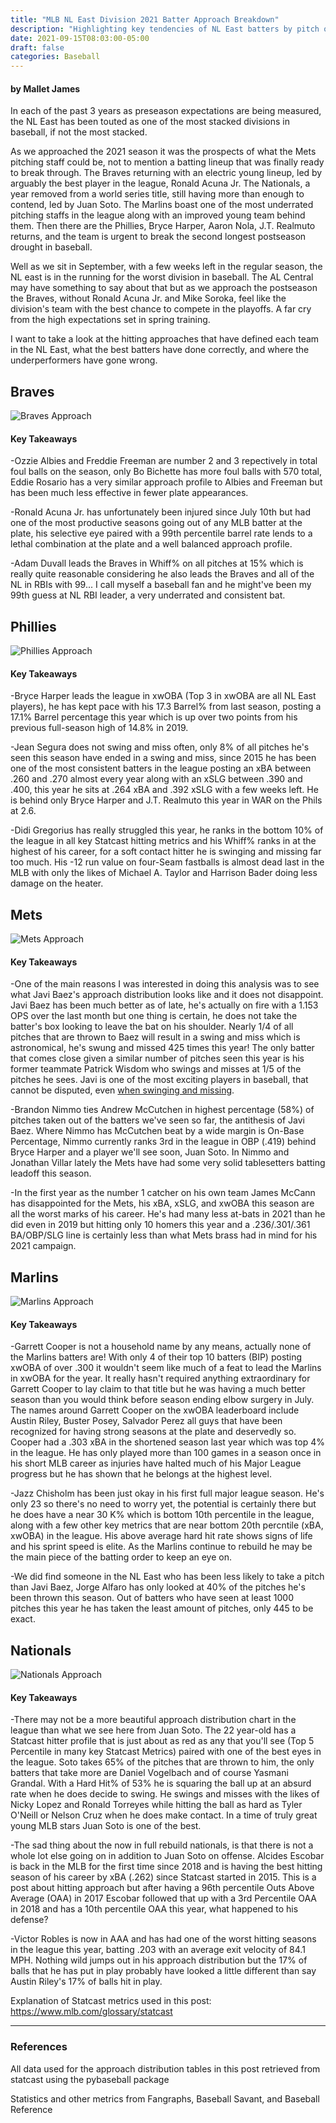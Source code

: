 ```yaml
---
title: "MLB NL East Division 2021 Batter Approach Breakdown"
description: "Highlighting key tendencies of NL East batters by pitch outcome"
date: 2021-09-15T08:03:00-05:00
draft: false
categories: Baseball
---
```


#### by Mallet James

In each of the past 3 years as preseason expectations are being measured, the NL East has been touted as one of the most stacked divisions in baseball, if not the most stacked. 

As we approached the 2021 season it was the prospects of what the Mets pitching staff could be, not to mention a batting lineup that was finally ready to break through. The Braves returning with an electric young lineup, led by arguably the best player in the league, Ronald Acuna Jr. The Nationals, a year removed from a world series title, still having more than enough to contend, led by Juan Soto. The Marlins boast one of the most underrated pitching staffs in the league along with an improved young team behind them. Then there are the Phillies, Bryce Harper, Aaron Nola, J.T. Realmuto returns, and the team is urgent to break the second longest postseason drought in baseball.

Well as we sit in September, with a few weeks left in the regular season, the NL east is in the running for the worst division in baseball. The AL Central may have something to say about that but as we approach the postseason the Braves, without Ronald Acuna Jr. and Mike Soroka, feel like the division's team with the best chance to compete in the playoffs. A far cry from the high expectations set in spring training.

I want to take a look at the hitting approaches that have defined each team in the NL East, what the best batters have done correctly, and where the underperformers have gone wrong.

## Braves

![Braves Approach](https://i.imgur.com/gDuKJsl.png)

#### Key Takeaways

-Ozzie Albies and Freddie Freeman are number 2 and 3 repectively in total foul balls on the season, only Bo Bichette has more foul balls with 570 total, Eddie Rosario has a very similar approach profile to Albies and Freeman but has been much less effective in fewer plate appearances.

-Ronald Acuna Jr. has unfortunately been injured since July 10th but had one of the most productive seasons going out of any MLB batter at the plate, his selective eye paired with a 99th percentile barrel rate lends to a lethal combination at the plate and a well balanced approach profile.

-Adam Duvall leads the Braves in Whiff% on all pitches at 15% which is really quite reasonable considering he also leads the Braves and all of the NL in RBIs with 99... I call myself a baseball fan and he might've been my 99th guess at NL RBI leader, a very underrated and consistent bat.


## Phillies

![Phillies Approach](https://i.imgur.com/GaHva3N.png)

#### Key Takeaways

-Bryce Harper leads the league in xwOBA (Top 3 in xwOBA are all NL East players), he has kept pace with his 17.3 Barrel% from last season, posting a 17.1% Barrel percentage this year which is up over two points from his previous full-season high of 14.8% in 2019.

-Jean Segura does not swing and miss often, only 8% of all pitches he's seen this season have ended in a swing and miss, since 2015 he has been one of the most consistent batters in the league posting an xBA between .260 and .270 almost every year along with an xSLG between .390 and .400, this year he sits at .264 xBA and .392 xSLG with a few weeks left. He is behind only Bryce Harper and J.T. Realmuto this year in WAR on the Phils at 2.6.

-Didi Gregorius has really struggled this year, he ranks in the bottom 10% of the league in all key Statcast hitting metrics and his Whiff% ranks in at the highest of his career, for a soft contact hitter he is swinging and missing far too much. His -12 run value on four-Seam fastballs is almost dead last in the MLB with only the likes of Michael A. Taylor and Harrison Bader doing less damage on the heater.


## Mets

![Mets Approach](https://i.imgur.com/zrSOJWn.png)

#### Key Takeaways

-One of the main reasons I was interested in doing this analysis was to see what Javi Baez's approach distribution looks like and it does not disappoint. Javi Baez has been much better as of late, he's actually on fire with a 1.153 OPS over the last month but one thing is certain, he does not take the batter's box looking to leave the bat on his shoulder. Nearly 1/4 of all pitches that are thrown to Baez will result in a swing and miss which is astronomical, he's swung and missed 425 times this year! The only batter that comes close given a similar number of pitches seen this year is his former teammate Patrick Wisdom who swings and misses at 1/5 of the pitches he sees. Javi is one of the most exciting players in baseball, that cannot be disputed, even [when swinging and missing](https://www.youtube.com/watch?v=m0VFsihVRPQ).

-Brandon Nimmo ties Andrew McCutchen in highest percentage (58%) of pitches taken out of the batters we've seen so far, the antithesis of Javi Baez. Where Nimmo has McCutchen beat by a wide margin is On-Base Percentage, Nimmo currently ranks 3rd in the league in OBP (.419) behind Bryce Harper and a player we'll see soon, Juan Soto. In Nimmo and Jonathan Villar lately the Mets have had some very solid tablesetters batting leadoff this season.

-In the first year as the number 1 catcher on his own team James McCann has disappointed for the Mets, his xBA, xSLG, and xwOBA this season are all the worst marks of his career. He's had many less at-bats in 2021 than he did even in 2019 but hitting only 10 homers this year and a .236/.301/.361 BA/OBP/SLG line is certainly less than what Mets brass had in mind for his 2021 campaign.

## Marlins

![Marlins Approach](https://i.imgur.com/vSRX0xn.png)

#### Key Takeaways

-Garrett Cooper is not a household name by any means, actually none of the Marlins batters are! With only 4 of their top 10 batters (BIP) posting xwOBA of over .300 it wouldn't seem like much of a feat to lead the Marlins in xwOBA for the year. It really hasn't required anything extraordinary for Garrett Cooper to lay claim to that title but he was having a much better season than you would think before season ending elbow surgery in July. The names around Garrett Cooper on the xwOBA leaderboard include Austin Riley, Buster Posey, Salvador Perez all guys that have been recognized for having strong seasons at the plate and deservedly so. Cooper had a .303 xBA in the shortened season last year which was top 4% in the league. He has only played more than 100 games in a season once in his short MLB career as injuries have halted much of his Major League progress but he has shown that he belongs at the highest level.

-Jazz Chisholm has been just okay in his first full major league season. He's only 23 so there's no need to worry yet, the potential is certainly there but he does have a near 30 K% which is bottom 10th percentile in the league, along with a few other key metrics that are near bottom 20th percntile (xBA, xwOBA) in the league. His above average hard hit rate shows signs of life and his sprint speed is elite. As the Marlins continue to rebuild he may be the main piece of the batting order to keep an eye on.

-We did find someone in the NL East who has been less likely to take a pitch than Javi Baez, Jorge Alfaro has only looked at 40% of the pitches he's been thrown this season. Out of batters who have seen at least 1000 pitches this year he has taken the least amount of pitches, only 445 to be exact. 

## Nationals

![Nationals Approach](https://i.imgur.com/OQX27l3.png)

#### Key Takeaways

-There may not be a more beautiful approach distribution chart in the league than what we see here from Juan Soto. The 22 year-old has a Statcast hitter profile that is just about as red as any that you'll see (Top 5 Percentile in many key Statcast Metrics) paired with one of the best eyes in the league. Soto takes 65% of the pitches that are thrown to him, the only batters that take more are Daniel Vogelbach and of course Yasmani Grandal. With a Hard Hit% of 53% he is squaring the ball up at an absurd rate when he does decide to swing. He swings and misses with the likes of Nicky Lopez and Ronald Torreyes while hitting the ball as hard as Tyler O'Neill or Nelson Cruz when he does make contact. In a time of truly great young MLB stars Juan Soto is one of the best.

-The sad thing about the now in full rebuild nationals, is that there is not a whole lot else going on in addition to Juan Soto on offense. Alcides Escobar is back in the MLB for the first time since 2018 and is having the best hitting season of his career by xBA (.262) since Statcast started in 2015. This is a post about hitting approach but after having a 96th percentile Outs Above Average (OAA) in 2017 Escobar followed that up with a 3rd Percentile OAA in 2018 and has a 10th percentile OAA this year, what happened to his defense?

-Victor Robles is now in AAA and has had one of the worst hitting seasons in the league this year, batting .203 with an average exit velocity of 84.1 MPH. Nothing wild jumps out in his approach distribution but the 17% of balls that he has put in play probably have looked a little different than say Austin Riley's 17% of balls hit in play.


Explanation of Statcast metrics used in this post: https://www.mlb.com/glossary/statcast

---------------------------------------------------------------------------------------------------------------------------------------------

### References

All data used for the approach distribution tables in this post retrieved from statcast using the pybaseball package

Statistics and other metrics from Fangraphs, Baseball Savant, and Baseball Reference